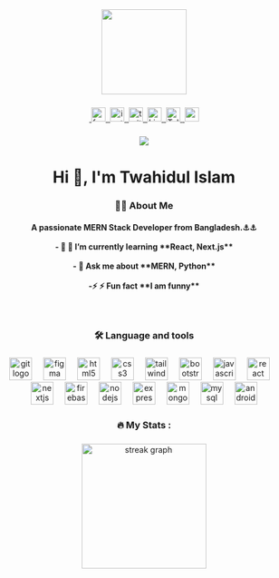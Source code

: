 <div align="center">
  <img height="150" src="https://media.giphy.com/media/M9gbBd9nbDrOTu1Mqx/giphy.gif"  />
</div>

###
###

<div align="center">
  <a href="https://fb.com/twahidulislamdev" target="blank"
    ><img align="center" />
    <img
      href="https://fb.com/twahidulislamdev"
      target="_blank"
      src="https://img.shields.io/static/v1?message=Facebook&logo=facebook&label=&color=1877F2&logoColor=white&labelColor=&style=flat"
      height="25"
      alt="facebook logo"
    />
  </a>
  <a href="https://instagram.com/twahidulislamdev" target="blank"
    ><img align="center" />
    <img
      href="https://instagram.com/twahidulislamdev"
      target="_blank"
      src="https://img.shields.io/static/v1?message=Instagram&logo=instagram&label=&color=E4405F&logoColor=white&labelColor=&style=flat"
      height="25"
      alt="instagram logo"
    />
  </a>
  <a href="https://twitter.com/twahidulislam" target="blank"
    ><img align="center" />
    <img
      href="https://twitter.com/twahidulislam"
      target="_blank"
      src="https://img.shields.io/static/v1?message=Twitter&logo=twitter&label=&color=1DA1F2&logoColor=white&labelColor=&style=flat"
      height="25"
      alt="twiter logo"
    />
  </a>
  <a href="https://linkedin.com/in/twahidulislamdev-july2005" target="blank"
    ><img align="center" />
    <img
      href="https://linkedin.com/in/twahidulislamdev-july2005"
      target="_blank"
      src="https://img.shields.io/static/v1?message=LinkedIn&logo=linkedin&label=&color=0077B5&logoColor=white&labelColor=&style=flat"
      height="25"
      alt="Linkedin logo"
    />
  </a>
  <a href="https://t.me/Twahidulislam" target="blank"
    ><img align="center" />
    <img
      href="https://t.me/Twahidulislam"
      target="_blank"
      src="https://img.shields.io/static/v1?message=Telegram&logo=telegram&label=&color=2CA5E0&logoColor=white&labelColor=&style=flat"
      height="25"
      alt="Telegram logo"
    />
  </a>
  <a
    href="https://mail.google.com/mail/u/0/?to=twahid746@gmail.com&fs=1&tf=cm"
    target="blank"
    ><img align="center" />
    <img
      href="https://mail.google.com/mail/u/0/?to=twahid746@gmail.com&fs=1&tf=cm"
      target="_blank"
      src="https://img.shields.io/static/v1?message=Gmail&logo=gmail&label=&color=D14836&logoColor=white&labelColor=&style=flat"
      height="25"
      alt="gmail logo"
    />
  </a>
</div>

###

<div align="center">
  <img
    src="https://visitor-badge.laobi.icu/badge?page_id=twahidulislamdev.twahidulislamdev&"
  />
</div>

###

<h1 align="center">
  Hi 👋, I'm Twahidul Islam
</h1>

###

<h3 align="center">👩‍💻 About Me</h3>

<h4 align="center">
  A passionate MERN Stack Developer from Bangladesh.⚓⚓<br /><br />- 🔭 🌱 I’m currently learning **React, Next.js** <br/> <br>- 💬 Ask me about **MERN, Python** <br /> <br> -⚡
  ⚡ Fun fact **I am funny**
</h4>

###
<br/>

<h3 align="center">🛠 Language and tools</h3>

###

<div align="center">
  <img
    src="https://cdn.simpleicons.org/git/F05032"
    height="40"
    alt="git logo"
  />
  <img width="12" />
  <img
    src="https://cdn.jsdelivr.net/gh/devicons/devicon/icons/figma/figma-original.svg"
    height="40"
    alt="figma logo"
  />
  <img width="12" />
  <img
    src="https://skillicons.dev/icons?i=html"
    height="40"
    alt="html5 logo"
  />
  <img width="12" />
  <img
    src="https://cdn.jsdelivr.net/gh/devicons/devicon/icons/css3/css3-original.svg"
    height="40"
    alt="css3 logo"
  />
  <img width="12" />
  <img
    src="https://cdn.jsdelivr.net/gh/devicons/devicon/icons/tailwindcss/tailwindcss-original-wordmark.svg"
    height="40"
    alt="tailwindcss logo"
  />
  <img width="12" />
  <img
    src="https://cdn.jsdelivr.net/gh/devicons/devicon/icons/bootstrap/bootstrap-original.svg"
    height="40"
    alt="bootstrap logo"
  />
  <img width="12" />
  <img
    src="https://cdn.jsdelivr.net/gh/devicons/devicon/icons/javascript/javascript-original.svg"
    height="40"
    alt="javascript logo"
  />
  <img width="12" />
  <img
    src="https://cdn.jsdelivr.net/gh/devicons/devicon/icons/react/react-original.svg"
    height="40"
    alt="react logo"
  />
  <img width="12" />
  <img
    src="https://skillicons.dev/icons?i=nextjs"
    height="40"
    alt="nextjs logo"
  />
  <img width="12" />
  <img
    src="https://cdn.jsdelivr.net/gh/devicons/devicon/icons/firebase/firebase-plain-wordmark.svg"
    height="40"
    alt="firebase logo"
  />
  <img width="12" />
  <img
    src="https://cdn.jsdelivr.net/gh/devicons/devicon/icons/nodejs/nodejs-original.svg"
    height="40"
    alt="nodejs logo"
  />
  <img width="12" />
  <img
    src="https://skillicons.dev/icons?i=express"
    height="40"
    alt="express logo"
  />
  <img width="12" />
  <img
    src="https://cdn.jsdelivr.net/gh/devicons/devicon/icons/mongodb/mongodb-original.svg"
    height="40"
    alt="mongodb logo"
  />
  <img width="12" />
  <img
    src="https://cdn.jsdelivr.net/gh/devicons/devicon/icons/mysql/mysql-original.svg"
    height="40"
    alt="mysql logo"
  />
  <img width="12" />
  <img
    src="https://cdn.simpleicons.org/android/3DDC84"
    height="40"
    alt="android logo"
  />
</div>

###

<h3 align="center">🔥 My Stats :</h3>

###

<div align="center">
  <img
    src="https://streak-stats.demolab.com?user=twahidulislamdev&locale=en&mode=daily&theme=dark&hide_border=false&border_radius=5&order=3"
    height="220"
    alt="streak graph"
  />
</div>

###
###
